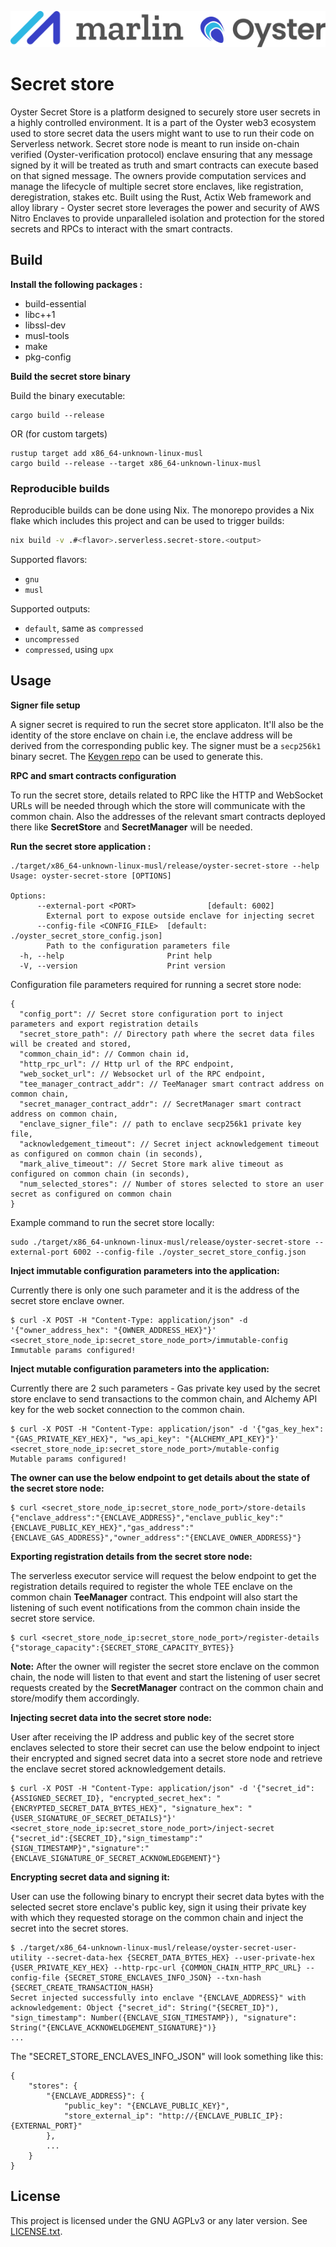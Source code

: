 ![Marlin Oyster Logo](./logo.svg)

# Secret store

Oyster Secret Store is a platform designed to securely store user secrets in a highly controlled environment. It is a part of the Oyster web3 ecosystem used to store secret data the users might want to use to run their code on Serverless network. Secret store node is meant to run inside on-chain verified (Oyster-verification protocol) enclave ensuring that any message signed by it will be treated as truth and smart contracts can execute based on that signed message. The owners provide computation services and manage the lifecycle of multiple secret store enclaves, like registration, deregistration, stakes etc. Built using the Rust, Actix Web framework and alloy library - Oyster secret store leverages the power and security of AWS Nitro Enclaves to provide unparalleled isolation and protection for the stored secrets and RPCs to interact with the smart contracts.

## Build

<b>Install the following packages : </b>

* build-essential
* libc++1
* libssl-dev
* musl-tools
* make
* pkg-config

<b> Build the secret store binary </b>

Build the binary executable:
```
cargo build --release
```
OR (for custom targets)
```
rustup target add x86_64-unknown-linux-musl
cargo build --release --target x86_64-unknown-linux-musl
```

### Reproducible builds

Reproducible builds can be done using Nix. The monorepo provides a Nix flake which includes this project and can be used to trigger builds:

```bash
nix build -v .#<flavor>.serverless.secret-store.<output>
```

Supported flavors:
- `gnu`
- `musl`

Supported outputs:
- `default`, same as `compressed`
- `uncompressed`
- `compressed`, using `upx`

## Usage

<b>Signer file setup</b>

A signer secret is required to run the secret store applicaton. It'll also be the identity of the store enclave on chain i.e, the enclave address will be derived from the corresponding public key. The signer must be a `secp256k1` binary secret.
The <a href="https://github.com/marlinprotocol/oyster-monorepo/tree/master/initialization/keygen">Keygen repo</a> can be used to generate this.

<b> RPC and smart contracts configuration</b>

To run the secret store, details related to RPC like the HTTP and WebSocket URLs will be needed through which the store will communicate with the common chain. Also the addresses of the relevant smart contracts deployed there like **SecretStore** and **SecretManager** will be needed.

<b>Run the secret store application :</b>

```
./target/x86_64-unknown-linux-musl/release/oyster-secret-store --help
Usage: oyster-secret-store [OPTIONS]

Options:
      --external-port <PORT>                [default: 6002]
        External port to expose outside enclave for injecting secret
      --config-file <CONFIG_FILE>  [default: ./oyster_secret_store_config.json]
        Path to the configuration parameters file
  -h, --help                       Print help
  -V, --version                    Print version
```
Configuration file parameters required for running a secret store node:
```
{
  "config_port": // Secret store configuration port to inject parameters and export registration details
  "secret_store_path": // Directory path where the secret data files will be created and stored,
  "common_chain_id": // Common chain id,
  "http_rpc_url": // Http url of the RPC endpoint,
  "web_socket_url": // Websocket url of the RPC endpoint,
  "tee_manager_contract_addr": // TeeManager smart contract address on common chain,
  "secret_manager_contract_addr": // SecretManager smart contract address on common chain,
  "enclave_signer_file": // path to enclave secp256k1 private key file,
  "acknowledgement_timeout": // Secret inject acknowledgement timeout as configured on common chain (in seconds),
  "mark_alive_timeout": // Secret Store mark alive timeout as configured on common chain (in seconds),
  "num_selected_stores": // Number of stores selected to store an user secret as configured on common chain
}
```
Example command to run the secret store locally:
```
sudo ./target/x86_64-unknown-linux-musl/release/oyster-secret-store --external-port 6002 --config-file ./oyster_secret_store_config.json
```

<b> Inject immutable configuration parameters into the application: </b>

Currently there is only one such parameter and it is the address of the secret store enclave owner.
```
$ curl -X POST -H "Content-Type: application/json" -d '{"owner_address_hex": "{OWNER_ADDRESS_HEX}"}' <secret_store_node_ip:secret_store_node_port>/immutable-config
Immutable params configured!
```

<b> Inject mutable configuration parameters into the application: </b>

Currently there are 2 such parameters - Gas private key used by the secret store enclave to send transactions to the common chain, and Alchemy API key for the web socket connection to the common chain.
```
$ curl -X POST -H "Content-Type: application/json" -d '{"gas_key_hex": "{GAS_PRIVATE_KEY_HEX}", "ws_api_key": "{ALCHEMY_API_KEY}"}' <secret_store_node_ip:secret_store_node_port>/mutable-config
Mutable params configured!
```

<b> The owner can use the below endpoint to get details about the state of the secret store node: </b>
```
$ curl <secret_store_node_ip:secret_store_node_port>/store-details
{"enclave_address":"{ENCLAVE_ADDRESS}","enclave_public_key":"{ENCLAVE_PUBLIC_KEY_HEX}","gas_address":"{ENCLAVE_GAS_ADDRESS}","owner_address":"{ENCLAVE_OWNER_ADDRESS}"}
```

<b> Exporting registration details from the secret store node: </b>

The serverless executor service will request the below endpoint to get the registration details required to register the whole TEE enclave on the common chain **TeeManager** contract. This endpoint will also start the listening of such event notifications from the common chain inside the secret store service.
```
$ curl <secret_store_node_ip:secret_store_node_port>/register-details
{"storage_capacity":{SECRET_STORE_CAPACITY_BYTES}}
```

**Note:** After the owner will register the secret store enclave on the common chain, the node will listen to that event and start the listening of user secret requests created by the **SecretManager** contract on the common chain and store/modify them accordingly.

<b> Injecting secret data into the secret store node: </b>

User after receiving the IP address and public key of the secret store enclaves selected to store their secret can use the below endpoint to inject their encrypted and signed secret data into a secret store node and retrieve the enclave secret stored acknowledgement details.
```
$ curl -X POST -H "Content-Type: application/json" -d '{"secret_id": {ASSIGNED_SECRET_ID}, "encrypted_secret_hex": "{ENCRYPTED_SECRET_DATA_BYTES_HEX}", "signature_hex": "{USER_SIGNATURE_OF_SECRET_DETAILS}"}' <secret_store_node_ip:secret_store_node_port>/inject-secret
{"secret_id":{SECRET_ID},"sign_timestamp":"{SIGN_TIMESTAMP}","signature":"{ENCLAVE_SIGNATURE_OF_SECRET_ACKNOWLEDGEMENT}"}
```

<b> Encrypting secret data and signing it: </b>

User can use the following binary to encrypt their secret data bytes with the selected secret store enclave's public key, sign it using their private key with which they requested storage on the common chain and inject the secret into the secret stores. 
```
$ ./target/x86_64-unknown-linux-musl/release/oyster-secret-user-utility --secret-data-hex {SECRET_DATA_BYTES_HEX} --user-private-hex {USER_PRIVATE_KEY_HEX} --http-rpc-url {COMMON_CHAIN_HTTP_RPC_URL} --config-file {SECRET_STORE_ENCLAVES_INFO_JSON} --txn-hash {SECRET_CREATE_TRANSACTION_HASH}
Secret injected successfully into enclave "{ENCLAVE_ADDRESS}" with acknowledgement: Object {"secret_id": String("{SECRET_ID}"), "sign_timestamp": Number({ENCLAVE_SIGN_TIMESTAMP}), "signature": String("{ENCLAVE_ACKNOWELDGEMENT_SIGNATURE}")}
...
```
The "SECRET_STORE_ENCLAVES_INFO_JSON" will look something like this: 
```
{
    "stores": {
        "{ENCLAVE_ADDRESS}": {
            "public_key": "{ENCLAVE_PUBLIC_KEY}",
            "store_external_ip": "http://{ENCLAVE_PUBLIC_IP}:{EXTERNAL_PORT}"
        },
        ...
    }
}
```


## License

This project is licensed under the GNU AGPLv3 or any later version. See [LICENSE.txt](./LICENSE.txt).
